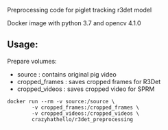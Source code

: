 Preprocessing code for piglet tracking r3det model

Docker image with python 3.7 and opencv 4.1.0

## Usage:
Prepare volumes:
 - source : contains original pig video
 - cropped_frames : saves cropped frames for R3Det
 - cropped_videos : saves cropped video for SPRM
~~~
docker run --rm -v source:/source \
		-v cropped_frames:/cropped_frames \
		-v cropped_videos:/cropped_videos \
		crazyhathello/r3det_preprocessing
~~~

